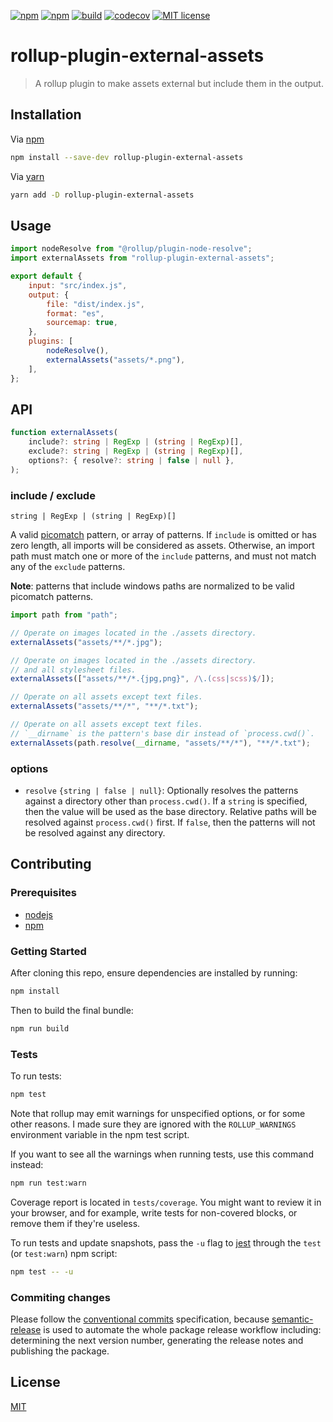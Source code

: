 [![npm](https://img.shields.io/npm/dt/rollup-plugin-external-assets)](https://www.npmjs.com/package/rollup-plugin-external-assets)
[![npm](https://img.shields.io/npm/v/rollup-plugin-external-assets)](https://www.npmjs.com/package/rollup-plugin-external-assets)
[![build](https://github.com/recursive-beast/rollup-plugin-external-assets/actions/workflows/build.yml/badge.svg)](https://github.com/recursive-beast/rollup-plugin-external-assets/actions/workflows/build.yml)
[![codecov](https://codecov.io/gh/soufyakoub/rollup-plugin-external-assets/branch/master/graph/badge.svg)](https://codecov.io/gh/soufyakoub/rollup-plugin-external-assets)
[![MIT license](https://img.shields.io/badge/License-MIT-blue.svg)][1]

# rollup-plugin-external-assets
> A rollup plugin to make assets external but include them in the output.

## Installation

Via [npm][2]

```sh
npm install --save-dev rollup-plugin-external-assets
```

Via [yarn][3]

```sh
yarn add -D rollup-plugin-external-assets
```

## Usage

```javascript
import nodeResolve from "@rollup/plugin-node-resolve";
import externalAssets from "rollup-plugin-external-assets";

export default {
	input: "src/index.js",
	output: {
		file: "dist/index.js",
		format: "es",
		sourcemap: true,
	},
	plugins: [
		nodeResolve(),
		externalAssets("assets/*.png"),
	],
};
```

## API

```typescript
function externalAssets(
	include?: string | RegExp | (string | RegExp)[],
	exclude?: string | RegExp | (string | RegExp)[],
	options?: { resolve?: string | false | null },
);
```

### include / exclude

`string | RegExp | (string | RegExp)[]`

A valid [picomatch][9] pattern, or array of patterns.
If `include` is omitted or has zero length, all imports will be considered as assets.
Otherwise, an import path must match one or more of the `include` patterns,
and must not match any of the `exclude` patterns.

**Note**: patterns that include windows paths are normalized to be valid picomatch patterns.

```javascript
import path from "path";

// Operate on images located in the ./assets directory.
externalAssets("assets/**/*.jpg");

// Operate on images located in the ./assets directory.
// and all stylesheet files.
externalAssets(["assets/**/*.{jpg,png}", /\.(css|scss)$/]);

// Operate on all assets except text files.
externalAssets("assets/**/*", "**/*.txt");

// Operate on all assets except text files.
// `__dirname` is the pattern's base dir instead of `process.cwd()`.
externalAssets(path.resolve(__dirname, "assets/**/*"), "**/*.txt");
```

### options

- `resolve` `{string | false | null}`: Optionally resolves the patterns against a directory other than `process.cwd()`.
If a `string` is specified, then the value will be used as the base directory.
Relative paths will be resolved against `process.cwd()` first.
If `false`, then the patterns will not be resolved against any directory.

## Contributing

### Prerequisites
- [nodejs][4]
- [npm][2]

### Getting Started

After cloning this repo, ensure dependencies are installed by running:

```sh
npm install
```

Then to build the final bundle:

```sh
npm run build
```

### Tests

To run tests:

```sh
npm test
```

Note that rollup may emit warnings for unspecified options, or for some other reasons.
I made sure they are ignored with the `ROLLUP_WARNINGS` environment variable in the npm test script.

If you want to see all the warnings when running tests, use this command instead:

```sh
npm run test:warn
```

Coverage report is located in `tests/coverage`.
You might want to review it in your browser, and for example,
write tests for non-covered blocks, or remove them if they're useless.

To run tests and update snapshots, pass the `-u` flag to [jest][8] through the `test` (or `test:warn`) npm script:

```sh
npm test -- -u
```

### Commiting changes

Please follow the [conventional commits][5] specification, because [semantic-release][6] is used to automate the whole package release workflow including: determining the next version number, generating the release notes and publishing the package.

## License

[MIT][1]

[1]: LICENSE
[2]: https://npmjs.org/
[3]: https://yarnpkg.com
[4]: https://nodejs.org
[5]: https://www.conventionalcommits.org/en/v1.0.0/
[6]: https://github.com/semantic-release/semantic-release
[7]: https://github.com/concordancejs/concordance/issues/68
[8]: https://jestjs.io/
[9]: https://github.com/micromatch/picomatch#globbing-features
